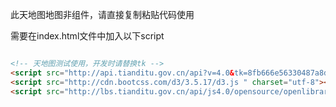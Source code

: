 此天地图地图非组件，请直接复制粘贴代码使用

需要在index.html文件中加入以下script
```html

<!-- 天地图测试使用，开发时请替换tk -->
<script src="http://api.tianditu.gov.cn/api?v=4.0&tk=8fb666e56330487a8d902fbf6d1a4440" type="text/javascript"></script>
<script src="http://cdn.bootcss.com/d3/3.5.17/d3.js " charset="utf-8"></script>
<script src="http://lbs.tianditu.gov.cn/api/js4.0/opensource/openlibrary/D3SvgOverlay.js"></script>

```
